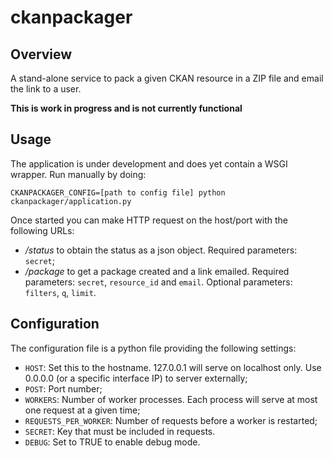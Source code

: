 ckanpackager
============

Overview
--------

A stand-alone service to pack a given CKAN resource in a ZIP file and email the link to a user.

**This is work in progress and is not currently functional**

Usage
-----

The application is under development and does yet contain a WSGI wrapper. Run manually by doing:

`CKANPACKAGER_CONFIG=[path to config file] python ckanpackager/application.py`

Once started you can make HTTP request on the host/port with the following URLs:

- _/status_ to obtain the status as a json object. Required parameters: `secret`;
- _/package_ to get a package created and a link emailed. Required parameters: `secret`, `resource_id` and `email`.
  Optional parameters: `filters`, `q`, `limit`.


Configuration
-------------

The configuration file is a python file providing the following settings:
- `HOST`: Set this to the hostname. 127.0.0.1 will serve on localhost only. Use 0.0.0.0 (or a specific interface IP) 
to server externally;
- `POST`: Port number;
- `WORKERS`: Number of worker processes. Each process will serve at most one request at a given time;
- `REQUESTS_PER_WORKER`: Number of requests before a worker is restarted;
- `SECRET`: Key that must be included in requests.
- `DEBUG`: Set to TRUE to enable debug mode.